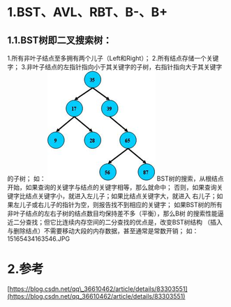 # 1.BST、AVL、RBT、B-、B+
## 1.1.**BST树**即二叉搜索树：
1.所有非叶子结点至多拥有两个儿子（Left和Right）；
2.所有结点存储一个关键字；
3.非叶子结点的左指针指向小于其关键字的子树，右指针指向大于其关键字的子树；
如：
![](/static/image/454774631643454343.JPG)
BST树的搜索，从根结点开始，如果查询的关键字与结点的关键字相等，那么就命中；
否则，如果查询关键字比结点关键字小，就进入左儿子；如果比结点关键字大，就进入
右儿子；如果左儿子或右儿子的指针为空，则报告找不到相应的关键字；
如果BST树的所有非叶子结点的左右子树的结点数目均保持差不多（平衡），那么B树
的搜索性能逼近二分查找；但它比连续内存空间的二分查找的优点是，改变BST树结构
（插入与删除结点）不需要移动大段的内存数据，甚至通常是常数开销；
如：
15165434163546.JPG

# 2.参考

[https://blog.csdn.net/qq\_36610462/article/details/83303551](https://blog.csdn.net/qq_36610462/article/details/83303551)

